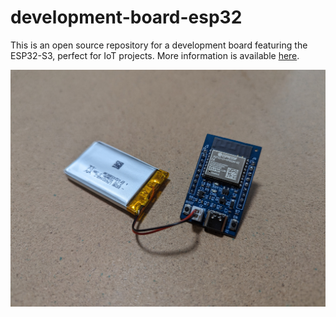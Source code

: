 # development-board-esp32

This is an open source repository for a development board featuring the ESP32-S3, perfect for IoT projects. More information is available [here](https://qiita.com/ricelectric/items/17f8aedb972e5898a8bc).

![picture.jpg](https://github.com/ricelectric/development-board-esp32/blob/main/images/picture.jpg)
